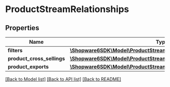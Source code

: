 # ProductStreamRelationships

## Properties
Name | Type | Description | Notes
------------ | ------------- | ------------- | -------------
**filters** | [**\Shopware6SDK\Model\ProductStreamRelationshipsFilters**](ProductStreamRelationshipsFilters.md) |  | [optional] 
**product_cross_sellings** | [**\Shopware6SDK\Model\ProductStreamRelationshipsProductCrossSellings**](ProductStreamRelationshipsProductCrossSellings.md) |  | [optional] 
**product_exports** | [**\Shopware6SDK\Model\ProductStreamRelationshipsProductExports**](ProductStreamRelationshipsProductExports.md) |  | [optional] 

[[Back to Model list]](../../README.md#documentation-for-models) [[Back to API list]](../../README.md#documentation-for-api-endpoints) [[Back to README]](../../README.md)


